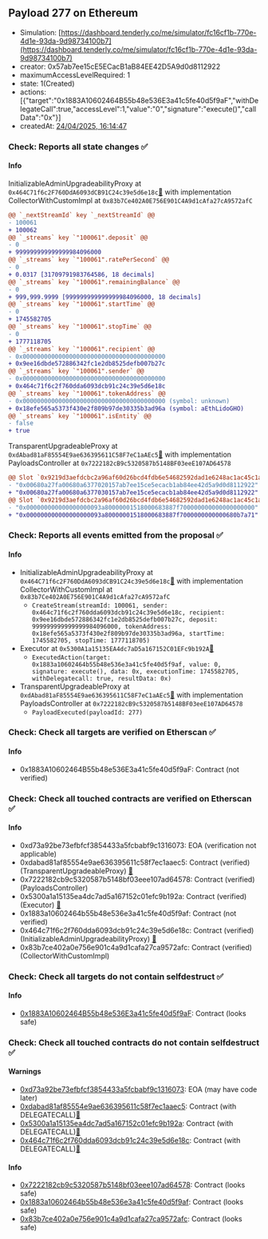 ## Payload 277 on Ethereum

- Simulation: [https://dashboard.tenderly.co/me/simulator/fc16cf1b-770e-4d1e-93da-9d98734100b7](https://dashboard.tenderly.co/me/simulator/fc16cf1b-770e-4d1e-93da-9d98734100b7)
- creator: 0x57ab7ee15cE5ECacB1aB84EE42D5A9d0d8112922
- maximumAccessLevelRequired: 1
- state: 1(Created)
- actions: [{"target":"0x1883A10602464B55b48e536E3a41c5fe40d5f9aF","withDelegateCall":true,"accessLevel":1,"value":"0","signature":"execute()","callData":"0x"}]
- createdAt: [24/04/2025, 16:14:47](https://etherscan.io/tx/0xbfa963de40efa0dbae16a1085f22376713fac588a33fa52972365541d3e917e0)

### Check: Reports all state changes :white_check_mark:

#### Info


InitializableAdminUpgradeabilityProxy at `0x464C71f6c2F760DdA6093dCB91C24c39e5d6e18c`[:ghost:](https://github.com/bgd-labs/aave-address-book "AaveV2Ethereum.COLLECTOR, AaveV2EthereumAMM.COLLECTOR, AaveV2EthereumArc.COLLECTOR, AaveV3Ethereum.COLLECTOR, AaveV3EthereumEtherFi.COLLECTOR, AaveV3EthereumLido.COLLECTOR") with implementation CollectorWithCustomImpl at `0x83b7Ce402A0E756E901C4A9d1cAfa27cA9572afC`
```diff
@@ `_nextStreamId` key `_nextStreamId` @@
- 100061
+ 100062
@@ `_streams` key `"100061".deposit` @@
- 0
+ 999999999999999984096000
@@ `_streams` key `"100061".ratePerSecond` @@
- 0
+ 0.0317 [31709791983764586, 18 decimals]
@@ `_streams` key `"100061".remainingBalance` @@
- 0
+ 999,999.9999 [999999999999999984096000, 18 decimals]
@@ `_streams` key `"100061".startTime` @@
- 0
+ 1745582705
@@ `_streams` key `"100061".stopTime` @@
- 0
+ 1777118705
@@ `_streams` key `"100061".recipient` @@
- 0x0000000000000000000000000000000000000000
+ 0x9ee16dbde572886342fc1e2db8525defb007b27c
@@ `_streams` key `"100061".sender` @@
- 0x0000000000000000000000000000000000000000
+ 0x464c71f6c2f760dda6093dcb91c24c39e5d6e18c
@@ `_streams` key `"100061".tokenAddress` @@
- 0x0000000000000000000000000000000000000000 (symbol: unknown)
+ 0x18efe565a5373f430e2f809b97de30335b3ad96a (symbol: aEthLidoGHO)
@@ `_streams` key `"100061".isEntity` @@
- false
+ true
```

TransparentUpgradeableProxy at `0xdAbad81aF85554E9ae636395611C58F7eC1aAEc5`[:ghost:](https://github.com/bgd-labs/aave-address-book "GovernanceV3Ethereum.PAYLOADS_CONTROLLER") with implementation PayloadsController at `0x7222182cB9c5320587b5148BF03eeE107AD64578`
```diff
@@ Slot `0x9219d3aefdcbc2a96af60d26bcd4fdb6e54682592dad1e6248ac1ac45c1a1aff` @@
- "0x00680a27fa00680a6377020157ab7ee15ce5ecacb1ab84ee42d5a9d0d8112922"
+ "0x00680a27fa00680a6377030157ab7ee15ce5ecacb1ab84ee42d5a9d0d8112922"
@@ Slot `0x9219d3aefdcbc2a96af60d26bcd4fdb6e54682592dad1e6248ac1ac45c1a1b00` @@
- "0x000000000000000000093a80000001518000683887f700000000000000000000"
+ "0x000000000000000000093a80000001518000683887f7000000000000680b7a71"
```


### Check: Reports all events emitted from the proposal :white_check_mark:

#### Info

- InitializableAdminUpgradeabilityProxy at `0x464C71f6c2F760DdA6093dCB91C24c39e5d6e18c`[:ghost:](https://github.com/bgd-labs/aave-address-book "AaveV2Ethereum.COLLECTOR, AaveV2EthereumAMM.COLLECTOR, AaveV2EthereumArc.COLLECTOR, AaveV3Ethereum.COLLECTOR, AaveV3EthereumEtherFi.COLLECTOR, AaveV3EthereumLido.COLLECTOR") with implementation CollectorWithCustomImpl at `0x83b7Ce402A0E756E901C4A9d1cAfa27cA9572afC`
  - `CreateStream(streamId: 100061, sender: 0x464c71f6c2f760dda6093dcb91c24c39e5d6e18c, recipient: 0x9ee16dbde572886342fc1e2db8525defb007b27c, deposit: 999999999999999984096000, tokenAddress: 0x18efe565a5373f430e2f809b97de30335b3ad96a, startTime: 1745582705, stopTime: 1777118705)`
- Executor at `0x5300A1a15135EA4dc7aD5a167152C01EFc9b192A`[:ghost:](https://github.com/bgd-labs/aave-address-book "AaveV2Ethereum.POOL_ADMIN, AaveV2EthereumAMM.POOL_ADMIN, AaveV3Ethereum.ACL_ADMIN, AaveV3EthereumEtherFi.ACL_ADMIN, AaveV3EthereumLido.ACL_ADMIN, GovernanceV3Ethereum.EXECUTOR_LVL_1")
  - `ExecutedAction(target: 0x1883a10602464b55b48e536e3a41c5fe40d5f9af, value: 0, signature: execute(), data: 0x, executionTime: 1745582705, withDelegatecall: true, resultData: 0x)`
- TransparentUpgradeableProxy at `0xdAbad81aF85554E9ae636395611C58F7eC1aAEc5`[:ghost:](https://github.com/bgd-labs/aave-address-book "GovernanceV3Ethereum.PAYLOADS_CONTROLLER") with implementation PayloadsController at `0x7222182cB9c5320587b5148BF03eeE107AD64578`
  - `PayloadExecuted(payloadId: 277)`

### Check: Check all targets are verified on Etherscan :white_check_mark:

#### Info

- 0x1883A10602464B55b48e536E3a41c5fe40d5f9aF: Contract (not verified) 

### Check: Check all touched contracts are verified on Etherscan :white_check_mark:

#### Info

- 0xd73a92be73efbfcf3854433a5fcbabf9c1316073: EOA (verification not applicable)
- 0xdabad81af85554e9ae636395611c58f7ec1aaec5: Contract (verified) (TransparentUpgradeableProxy) [:ghost:](https://github.com/bgd-labs/aave-address-book "GovernanceV3Ethereum.PAYLOADS_CONTROLLER")
- 0x7222182cb9c5320587b5148bf03eee107ad64578: Contract (verified) (PayloadsController) 
- 0x5300a1a15135ea4dc7ad5a167152c01efc9b192a: Contract (verified) (Executor) [:ghost:](https://github.com/bgd-labs/aave-address-book "AaveV2Ethereum.POOL_ADMIN, AaveV2EthereumAMM.POOL_ADMIN, AaveV3Ethereum.ACL_ADMIN, AaveV3EthereumEtherFi.ACL_ADMIN, AaveV3EthereumLido.ACL_ADMIN, GovernanceV3Ethereum.EXECUTOR_LVL_1")
- 0x1883a10602464b55b48e536e3a41c5fe40d5f9af: Contract (not verified) 
- 0x464c71f6c2f760dda6093dcb91c24c39e5d6e18c: Contract (verified) (InitializableAdminUpgradeabilityProxy) [:ghost:](https://github.com/bgd-labs/aave-address-book "AaveV2Ethereum.COLLECTOR, AaveV2EthereumAMM.COLLECTOR, AaveV2EthereumArc.COLLECTOR, AaveV3Ethereum.COLLECTOR, AaveV3EthereumEtherFi.COLLECTOR, AaveV3EthereumLido.COLLECTOR")
- 0x83b7ce402a0e756e901c4a9d1cafa27ca9572afc: Contract (verified) (CollectorWithCustomImpl) 

### Check: Check all targets do not contain selfdestruct :white_check_mark:

#### Info

- [0x1883A10602464B55b48e536E3a41c5fe40d5f9aF](https://etherscan.io/address/0x1883A10602464B55b48e536E3a41c5fe40d5f9aF): Contract (looks safe)

### Check: Check all touched contracts do not contain selfdestruct :white_check_mark:

#### Warnings

- [0xd73a92be73efbfcf3854433a5fcbabf9c1316073](https://etherscan.io/address/0xd73a92be73efbfcf3854433a5fcbabf9c1316073): EOA (may have code later)
- [0xdabad81af85554e9ae636395611c58f7ec1aaec5](https://etherscan.io/address/0xdabad81af85554e9ae636395611c58f7ec1aaec5): Contract (with DELEGATECALL)[:ghost:](https://github.com/bgd-labs/aave-address-book "GovernanceV3Ethereum.PAYLOADS_CONTROLLER")
- [0x5300a1a15135ea4dc7ad5a167152c01efc9b192a](https://etherscan.io/address/0x5300a1a15135ea4dc7ad5a167152c01efc9b192a): Contract (with DELEGATECALL)[:ghost:](https://github.com/bgd-labs/aave-address-book "AaveV2Ethereum.POOL_ADMIN, AaveV2EthereumAMM.POOL_ADMIN, AaveV3Ethereum.ACL_ADMIN, AaveV3EthereumEtherFi.ACL_ADMIN, AaveV3EthereumLido.ACL_ADMIN, GovernanceV3Ethereum.EXECUTOR_LVL_1")
- [0x464c71f6c2f760dda6093dcb91c24c39e5d6e18c](https://etherscan.io/address/0x464c71f6c2f760dda6093dcb91c24c39e5d6e18c): Contract (with DELEGATECALL)[:ghost:](https://github.com/bgd-labs/aave-address-book "AaveV2Ethereum.COLLECTOR, AaveV2EthereumAMM.COLLECTOR, AaveV2EthereumArc.COLLECTOR, AaveV3Ethereum.COLLECTOR, AaveV3EthereumEtherFi.COLLECTOR, AaveV3EthereumLido.COLLECTOR")

#### Info

- [0x7222182cb9c5320587b5148bf03eee107ad64578](https://etherscan.io/address/0x7222182cb9c5320587b5148bf03eee107ad64578): Contract (looks safe)
- [0x1883a10602464b55b48e536e3a41c5fe40d5f9af](https://etherscan.io/address/0x1883a10602464b55b48e536e3a41c5fe40d5f9af): Contract (looks safe)
- [0x83b7ce402a0e756e901c4a9d1cafa27ca9572afc](https://etherscan.io/address/0x83b7ce402a0e756e901c4a9d1cafa27ca9572afc): Contract (looks safe)

